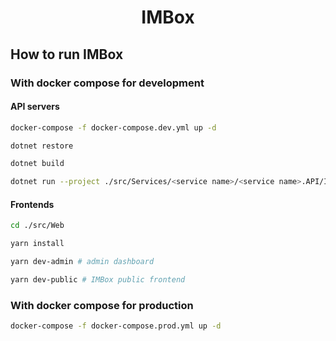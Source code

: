 <h1 align="center">IMBox</h1>

## How to run IMBox

### With docker compose for development

#### API servers

```bash
docker-compose -f docker-compose.dev.yml up -d
```

```bash
dotnet restore
```

```bash
dotnet build
```

```bash
dotnet run --project ./src/Services/<service name>/<service name>.API/IMBox.<service name>.API.csproj --no-build
```

#### Frontends

```bash
cd ./src/Web
```

```bash
yarn install
```

```bash
yarn dev-admin # admin dashboard
```

```bash
yarn dev-public # IMBox public frontend
```

### With docker compose for production

```bash
docker-compose -f docker-compose.prod.yml up -d
```
